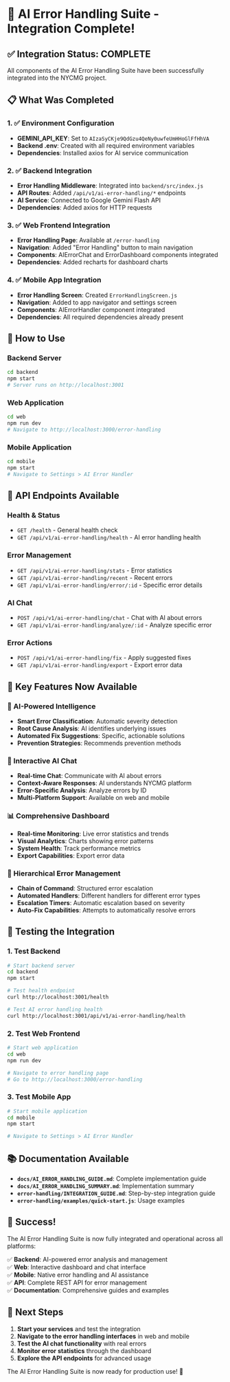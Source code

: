 # 🎉 AI Error Handling Suite - Integration Complete!

## ✅ **Integration Status: COMPLETE**

All components of the AI Error Handling Suite have been successfully integrated into the NYCMG project.

## 📋 **What Was Completed**

### 1. ✅ Environment Configuration
- **GEMINI_API_KEY**: Set to `AIzaSyCKje9QdGzu4QeNy0uwfeUmHHoGlFfHhVA`
- **Backend .env**: Created with all required environment variables
- **Dependencies**: Installed axios for AI service communication

### 2. ✅ Backend Integration
- **Error Handling Middleware**: Integrated into `backend/src/index.js`
- **API Routes**: Added `/api/v1/ai-error-handling/*` endpoints
- **AI Service**: Connected to Google Gemini Flash API
- **Dependencies**: Added axios for HTTP requests

### 3. ✅ Web Frontend Integration
- **Error Handling Page**: Available at `/error-handling`
- **Navigation**: Added "Error Handling" button to main navigation
- **Components**: AIErrorChat and ErrorDashboard components integrated
- **Dependencies**: Added recharts for dashboard charts

### 4. ✅ Mobile App Integration
- **Error Handling Screen**: Created `ErrorHandlingScreen.js`
- **Navigation**: Added to app navigator and settings screen
- **Components**: AIErrorHandler component integrated
- **Dependencies**: All required dependencies already present

## 🚀 **How to Use**

### **Backend Server**
```bash
cd backend
npm start
# Server runs on http://localhost:3001
```

### **Web Application**
```bash
cd web
npm run dev
# Navigate to http://localhost:3000/error-handling
```

### **Mobile Application**
```bash
cd mobile
npm start
# Navigate to Settings > AI Error Handler
```

## 🔧 **API Endpoints Available**

### **Health & Status**
- `GET /health` - General health check
- `GET /api/v1/ai-error-handling/health` - AI error handling health

### **Error Management**
- `GET /api/v1/ai-error-handling/stats` - Error statistics
- `GET /api/v1/ai-error-handling/recent` - Recent errors
- `GET /api/v1/ai-error-handling/error/:id` - Specific error details

### **AI Chat**
- `POST /api/v1/ai-error-handling/chat` - Chat with AI about errors
- `GET /api/v1/ai-error-handling/analyze/:id` - Analyze specific error

### **Error Actions**
- `POST /api/v1/ai-error-handling/fix` - Apply suggested fixes
- `GET /api/v1/ai-error-handling/export` - Export error data

## 🎯 **Key Features Now Available**

### **🤖 AI-Powered Intelligence**
- **Smart Error Classification**: Automatic severity detection
- **Root Cause Analysis**: AI identifies underlying issues
- **Automated Fix Suggestions**: Specific, actionable solutions
- **Prevention Strategies**: Recommends prevention methods

### **💬 Interactive AI Chat**
- **Real-time Chat**: Communicate with AI about errors
- **Context-Aware Responses**: AI understands NYCMG platform
- **Error-Specific Analysis**: Analyze errors by ID
- **Multi-Platform Support**: Available on web and mobile

### **📊 Comprehensive Dashboard**
- **Real-time Monitoring**: Live error statistics and trends
- **Visual Analytics**: Charts showing error patterns
- **System Health**: Track performance metrics
- **Export Capabilities**: Export error data

### **🔄 Hierarchical Error Management**
- **Chain of Command**: Structured error escalation
- **Automated Handlers**: Different handlers for different error types
- **Escalation Timers**: Automatic escalation based on severity
- **Auto-Fix Capabilities**: Attempts to automatically resolve errors

## 🧪 **Testing the Integration**

### **1. Test Backend**
```bash
# Start backend server
cd backend
npm start

# Test health endpoint
curl http://localhost:3001/health

# Test AI error handling health
curl http://localhost:3001/api/v1/ai-error-handling/health
```

### **2. Test Web Frontend**
```bash
# Start web application
cd web
npm run dev

# Navigate to error handling page
# Go to http://localhost:3000/error-handling
```

### **3. Test Mobile App**
```bash
# Start mobile application
cd mobile
npm start

# Navigate to Settings > AI Error Handler
```

## 📚 **Documentation Available**

- **`docs/AI_ERROR_HANDLING_GUIDE.md`**: Complete implementation guide
- **`docs/AI_ERROR_HANDLING_SUMMARY.md`**: Implementation summary
- **`error-handling/INTEGRATION_GUIDE.md`**: Step-by-step integration guide
- **`error-handling/examples/quick-start.js`**: Usage examples

## 🎉 **Success!**

The AI Error Handling Suite is now fully integrated and operational across all platforms:

✅ **Backend**: AI-powered error analysis and management  
✅ **Web**: Interactive dashboard and chat interface  
✅ **Mobile**: Native error handling and AI assistance  
✅ **API**: Complete REST API for error management  
✅ **Documentation**: Comprehensive guides and examples  

## 🚀 **Next Steps**

1. **Start your services** and test the integration
2. **Navigate to the error handling interfaces** in web and mobile
3. **Test the AI chat functionality** with real errors
4. **Monitor error statistics** through the dashboard
5. **Explore the API endpoints** for advanced usage

The AI Error Handling Suite is now ready for production use! 🎉
